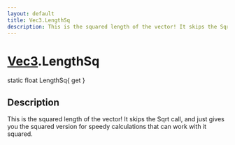 ```yaml
---
layout: default
title: Vec3.LengthSq
description: This is the squared length of the vector! It skips the Sqrt call, and just gives you the squared version for speedy calculations that can work with it squared.
---
```

# [Vec3]({{site.url}}/Pages/Reference/Vec3.html).LengthSq

<div class='signature' markdown='1'>
static float LengthSq{ get }
</div>

## Description
This is the squared length of the vector! It skips the
Sqrt call, and just gives you the squared version for speedy
calculations that can work with it squared.

